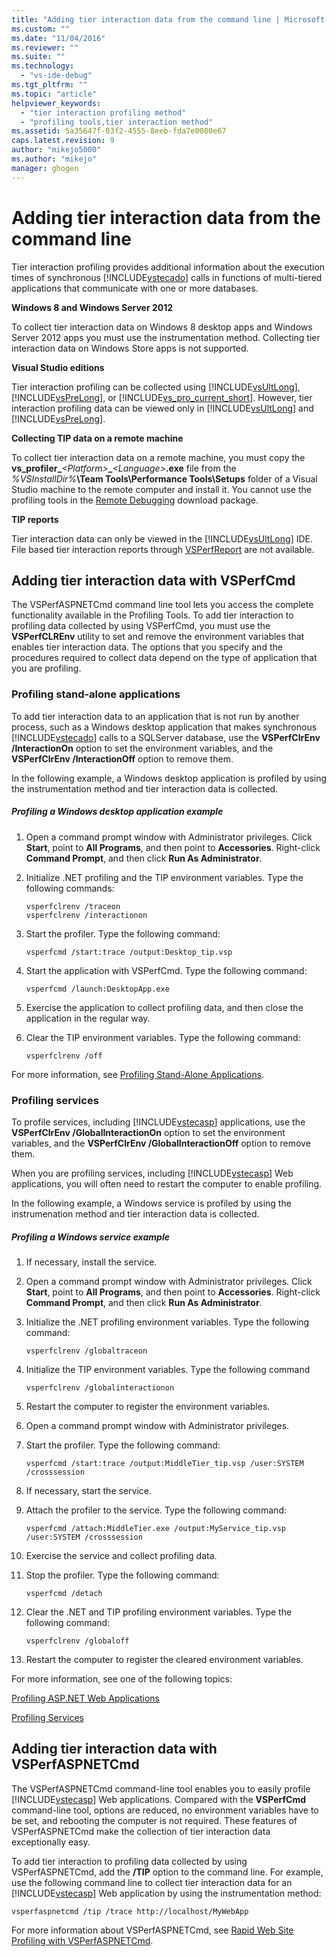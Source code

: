 ```yaml
---
title: "Adding tier interaction data from the command line | Microsoft Docs"
ms.custom: ""
ms.date: "11/04/2016"
ms.reviewer: ""
ms.suite: ""
ms.technology: 
  - "vs-ide-debug"
ms.tgt_pltfrm: ""
ms.topic: "article"
helpviewer_keywords: 
  - "tier interaction profiling method"
  - "profiling tools,tier interaction method"
ms.assetid: 5a35647f-03f2-4555-8eeb-fda7e0080e67
caps.latest.revision: 9
author: "mikejo5000"
ms.author: "mikejo"
manager: ghogen
---
```

# Adding tier interaction data from the command line
Tier interaction profiling provides additional information about the execution times of synchronous [!INCLUDE[vstecado](../data-tools/includes/vstecado_md.md)] calls in functions of multi-tiered applications that communicate with one or more databases.  
  
 **Windows 8 and Windows Server 2012**  
  
 To collect tier interaction data on Windows 8 desktop apps and Windows Server 2012 apps you must use the instrumentation method. Collecting tier interaction data on Windows Store apps is not supported.  
  
 **Visual Studio editions**  
  
 Tier interaction profiling can be collected using [!INCLUDE[vsUltLong](../code-quality/includes/vsultlong_md.md)], [!INCLUDE[vsPreLong](../code-quality/includes/vsprelong_md.md)], or [!INCLUDE[vs_pro_current_short](../profiling/includes/vs_pro_current_short_md.md)]. However, tier interaction profiling data can be viewed only in [!INCLUDE[vsUltLong](../code-quality/includes/vsultlong_md.md)] and [!INCLUDE[vsPreLong](../code-quality/includes/vsprelong_md.md)].  
  
 **Collecting TIP data on a remote machine**  
  
 To collect tier interaction data on a remote machine, you must copy the **vs_profiler_***\<Platform>***_***\<Language>***.exe** file from the *%VSInstallDir%***\Team Tools\Performance Tools\Setups** folder of a Visual Studio machine to the remote computer and install it. You cannot use the profiling tools in the [Remote Debugging](../debugger/remote-debugging.md) download package.  
  
 **TIP reports**  
  
 Tier interaction data can only be viewed in the [!INCLUDE[vsUltLong](../code-quality/includes/vsultlong_md.md)] IDE. File based tier interaction reports through [VSPerfReport](../profiling/vsperfreport.md) are not available.  
  
## Adding tier interaction data with VSPerfCmd  
 The VSPerfASPNETCmd command line tool lets you access the complete functionality available in the Profiling Tools. To add tier interaction to profiling data collected by using VSPerfCmd, you must use the **VSPerfCLREnv** utility to set and remove the environment variables that enables tier interaction data. The options that you specify and the procedures required to collect data depend on the type of application that you are profiling.  
  
### Profiling stand-alone applications  
 To add tier interaction data to an application that is not run by another process, such as a Windows desktop application that makes synchronous [!INCLUDE[vstecado](../data-tools/includes/vstecado_md.md)] calls to a SQLServer database, use the **VSPerfClrEnv /InteractionOn** option to set the environment variables, and the **VSPerfClrEnv /InteractionOff** option to remove them.  
  
 In the following example, a Windows desktop application is profiled by using the instrumentation method and tier interaction data is collected.  
  
##### Profiling a Windows desktop application example  
  
1.  Open a command prompt window with Administrator privileges. Click **Start**, point to **All Programs**, and then point to **Accessories**. Right-click **Command Prompt**, and then click **Run As Administrator**.  
  
2.  Initialize .NET profiling and the TIP environment variables. Type the following commands:  
  
    ```  
    vsperfclrenv /traceon  
    vsperfclrenv /interactionon  
    ```  
  
3.  Start the profiler. Type the following command:  
  
    ```  
    vsperfcmd /start:trace /output:Desktop_tip.vsp   
    ```  
  
4.  Start the application with VSPerfCmd. Type the following command:  
  
    ```  
    vsperfcmd /launch:DesktopApp.exe  
    ```  
  
5.  Exercise the application to collect profiling data, and then close the application in the regular way.  
  
6.  Clear the TIP environment variables. Type the following command:  
  
    ```  
    vsperfclrenv /off  
    ```  
  
 For more information, see [Profiling Stand-Alone Applications](../profiling/command-line-profiling-of-stand-alone-applications.md).  
  
### Profiling services  
 To profile services, including [!INCLUDE[vstecasp](../code-quality/includes/vstecasp_md.md)] applications, use the **VSPerfClrEnv /GlobalInteractionOn** option to set the environment variables, and the **VSPerfClrEnv /GlobalInteractionOff** option to remove them.  
  
 When you are profiling services, including [!INCLUDE[vstecasp](../code-quality/includes/vstecasp_md.md)] Web applications, you will often need to restart the computer to enable profiling.  
  
 In the following example, a Windows service is profiled by using the instrumenation method and tier interaction data is collected.  
  
##### Profiling a Windows service example  
  
1.  If necessary, install the service.  
  
2.  Open a command prompt window with Administrator privileges. Click **Start**, point to **All Programs**, and then point to **Accessories**. Right-click **Command Prompt**, and then click **Run As Administrator**.  
  
3.  Initialize the .NET profiling environment variables. Type the following command:  
  
    ```  
    vsperfclrenv /globaltraceon  
    ```  
  
4.  Initialize the TIP environment variables. Type the following command  
  
    ```  
    vsperfclrenv /globalinteractionon  
    ```  
  
5.  Restart the computer to register the environment variables.  
  
6.  Open a command prompt window with Administrator privileges.  
  
7.  Start the profiler. Type the following command:  
  
    ```  
    vsperfcmd /start:trace /output:MiddleTier_tip.vsp /user:SYSTEM /crosssession   
    ```  
  
8.  If necessary, start the service.  
  
9. Attach the profiler to the service. Type the following command:  
  
    ```  
    vsperfcmd /attach:MiddleTier.exe /output:MyService_tip.vsp /user:SYSTEM /crosssession   
    ```  
  
10. Exercise the service and collect profiling data.  
  
11. Stop the profiler. Type the following command:  
  
     `vsperfcmd /detach`  
  
12. Clear the .NET and TIP profiling environment variables. Type the following command:  
  
    ```  
    vsperfclrenv /globaloff  
    ```  
  
13. Restart the computer to register the cleared environment variables.  
  
 For more information, see one of the following topics:  
  
 [Profiling ASP.NET Web Applications](../profiling/command-line-profiling-of-aspnet-web-applications.md)  
  
 [Profiling Services](../profiling/command-line-profiling-of-services.md)  
  
## Adding tier interaction data with VSPerfASPNETCmd  
 The VSPerfASPNETCmd command-line tool enables you to easily profile [!INCLUDE[vstecasp](../code-quality/includes/vstecasp_md.md)] Web applications. Compared with the **VSPerfCmd** command-line tool, options are reduced, no environment variables have to be set, and rebooting the computer is not required. These features of VSPerfASPNETCmd make the collection of tier interaction data exceptionally easy.  
  
 To add tier interaction to profiling data collected by using VSPerfASPNETCmd, add the **/TIP** option to the command line. For example, use the following command line to collect tier interaction data for an [!INCLUDE[vstecasp](../code-quality/includes/vstecasp_md.md)] Web application by using the instrumentation method:  
  
```  
vsperfaspnetcmd /tip /trace http://localhost/MyWebApp  
```  
  
 For more information about VSPerfASPNETCmd, see [Rapid Web Site Profiling with VSPerfASPNETCmd](../profiling/rapid-web-site-profiling-with-vsperfaspnetcmd.md).